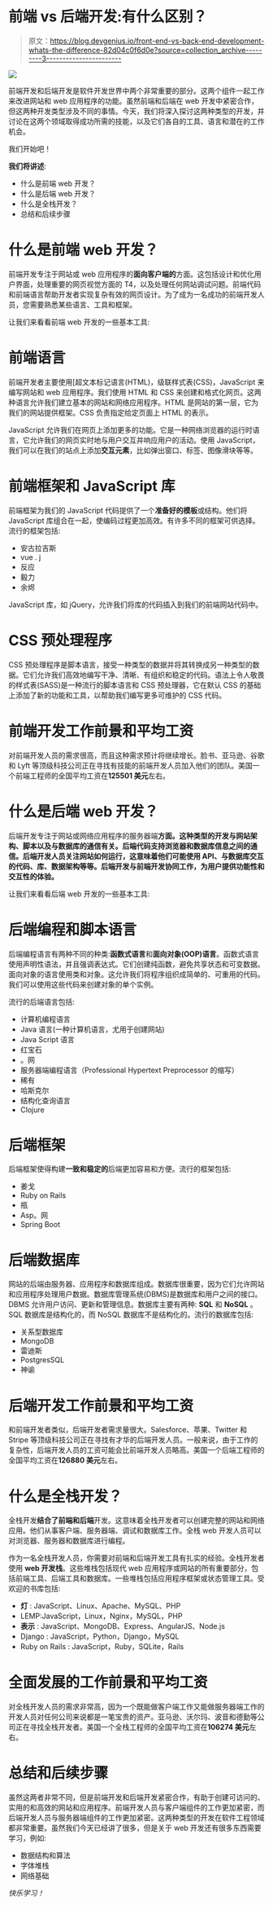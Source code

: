 # 前端 vs 后端开发:有什么区别？

> 原文：<https://blog.devgenius.io/front-end-vs-back-end-development-whats-the-difference-82d04c0f6d0e?source=collection_archive---------3----------------------->

![](img/11200819088b6f6b06602d24ad80cc7e.png)

前端开发和后端开发是软件开发世界中两个非常重要的部分。这两个组件一起工作来改进网站和 web 应用程序的功能。虽然前端和后端在 web 开发中紧密合作，但这两种开发类型涉及不同的事情。今天，我们将深入探讨这两种类型的开发，并讨论在这两个领域取得成功所需的技能，以及它们各自的工具、语言和潜在的工作机会。

我们开始吧！

**我们将讲述**:

*   什么是前端 web 开发？
*   什么是后端 web 开发？
*   什么是全栈开发？
*   总结和后续步骤

# 什么是前端 web 开发？

前端开发专注于网站或 web 应用程序的**面向客户端的**方面。这包括设计和优化用户界面，处理重要的网页视觉方面的 T4，以及处理任何网站调试问题。前端代码和前端语言帮助开发者实现复杂有效的网页设计。为了成为一名成功的前端开发人员，您需要熟悉某些语言、工具和框架。

让我们来看看前端 web 开发的一些基本工具:

# 前端语言

前端开发者主要使用[超文本标记语言(HTML)，级联样式表(CSS)，JavaScript 来编写网站和 web 应用程序。我们使用 HTML 和 CSS 来创建和格式化网页。这两种语言允许我们建立基本的网站和网络应用程序。HTML 是网站的第一层，它为我们的网站提供框架。CSS 负责指定给定页面上 HTML 的表示。

JavaScript 允许我们在网页上添加更多的功能。它是一种网络浏览器的运行时语言，它允许我们的网页实时地与用户交互并响应用户的活动。使用 JavaScript，我们可以在我们的站点上添加**交互元素**，比如弹出窗口、标签、图像滑块等等。

# 前端框架和 JavaScript 库

前端框架为我们的 JavaScript 代码提供了一个**准备好的模板**或结构。他们将 JavaScript 库组合在一起，使编码过程更加高效。有许多不同的框架可供选择。流行的框架包括:

*   安古拉吉斯
*   vue . j
*   反应
*   毅力
*   余烬

JavaScript 库，如 jQuery，允许我们将库的代码插入到我们的前端网站代码中。

# CSS 预处理程序

CSS 预处理程序是脚本语言，接受一种类型的数据并将其转换成另一种类型的数据。它们允许我们高效地编写干净、清晰、有组织和稳定的代码。语法上令人敬畏的样式表(SASS)是一种流行的脚本语言和 CSS 预处理器，它在默认 CSS 的基础上添加了新的功能和工具，以帮助我们编写更多可维护的 CSS 代码。

# 前端开发工作前景和平均工资

对前端开发人员的需求很高，而且这种需求预计将继续增长。脸书、亚马逊、谷歌和 Lyft 等顶级科技公司正在寻找有技能的前端开发人员加入他们的团队。美国一个前端工程师的全国平均工资在**125501 美元**左右。

# 什么是后端 web 开发？

后端开发专注于网站或网络应用程序的服务器端**方面。这种类型的开发与网站架构、脚本以及与数据库的通信有关。后端代码支持浏览器和数据库信息之间的通信。后端开发人员关注网站如何运行，这意味着他们可能使用 API、与数据库交互的代码、库、数据架构等等。后端开发与前端开发协同工作，为用户提供功能性和交互性的体验。**

让我们来看看后端 web 开发的一些基本工具:

# 后端编程和脚本语言

后端编程语言有两种不同的种类:**函数式语言**和**面向对象(OOP)语言**。函数式语言使用声明性语法，并且强调表达式。它们创建纯函数，避免共享状态和可变数据。面向对象的语言使用类和对象。这允许我们将程序组织成简单的、可重用的代码。我们可以使用这些代码来创建对象的单个实例。

流行的后端语言包括:

*   计算机编程语言
*   Java 语言(一种计算机语言，尤用于创建网站)
*   Java Script 语言
*   红宝石
*   。网
*   服务器端编程语言（Professional Hypertext Preprocessor 的缩写）
*   稀有
*   哈斯克尔
*   结构化查询语言
*   Clojure

# 后端框架

后端框架使得构建**一致和稳定的**后端更加容易和方便。流行的框架包括:

*   姜戈
*   Ruby on Rails
*   瓶
*   Asp。网
*   Spring Boot

# 后端数据库

网站的后端由服务器、应用程序和数据库组成。数据库很重要，因为它们允许网站和应用程序处理用户数据。数据库管理系统(DBMS)是数据库和用户之间的接口。DBMS 允许用户访问、更新和管理信息。数据库主要有两种: **SQL** 和 **NoSQL** 。SQL 数据库是结构化的，而 NoSQL 数据库不是结构化的。流行的数据库包括:

*   关系型数据库
*   MongoDB
*   雷迪斯
*   PostgresSQL
*   神谕

# 后端开发工作前景和平均工资

和前端开发者类似，后端开发者需求量很大。Salesforce、苹果、Twitter 和 Stripe 等顶级科技公司正在寻找有才华的后端开发人员。一般来说，由于工作的复杂性，后端开发人员的工资可能会比前端开发人员略高。美国一个后端工程师的全国平均工资在**126880 美元**左右。

# 什么是全栈开发？

全栈开发**结合了前端和后端**开发。这意味着全栈开发者可以创建完整的网站和网络应用。他们从事客户端、服务器端、调试和数据库工作。全栈 web 开发人员可以对浏览器、服务器和数据库进行编程。

作为一名全栈开发人员，你需要对前端和后端开发工具有扎实的经验。全栈开发者使用 **web 开发栈**。这些堆栈包括现代 web 应用程序或网站的所有重要部分，包括前端工具、后端工具和数据库。一些堆栈包括应用程序框架或状态管理工具。受欢迎的书库包括:

*   **灯** : JavaScript、Linux、Apache、MySQL、PHP
*   LEMP:JavaScript，Linux，Nginx，MySQL，PHP
*   **表示** : JavaScript、MongoDB、Express、AngularJS、Node.js
*   Django : JavaScript，Python，Django，MySQL
*   Ruby on Rails : JavaScript，Ruby，SQLite，Rails

# 全面发展的工作前景和平均工资

对全栈开发人员的需求非常高，因为一个既能做客户端工作又能做服务器端工作的开发人员对任何公司来说都是一笔宝贵的资产。亚马逊、沃尔玛、波音和德勤等公司正在寻找全栈开发者。美国一个全栈工程师的全国平均工资在**106274 美元**左右。

# 总结和后续步骤

虽然这两者非常不同，但是前端开发和后端开发紧密合作，有助于创建可访问的、实用的和高效的网站和应用程序。前端开发人员与客户端组件的工作更加紧密，而后端开发人员与服务器端组件的工作更加紧密。这两种类型的开发在软件工程领域都非常重要。虽然我们今天已经讲了很多，但是关于 web 开发还有很多东西需要学习，例如:

*   数据结构和算法
*   字体堆栈
*   网络基础

*快乐学习！*